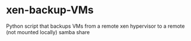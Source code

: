 # xen-backup-VMs
Python script that backups VMs from a remote xen hypervisor to a remote (not mounted locally) samba share
